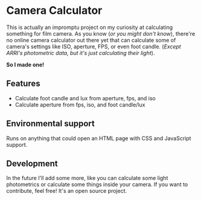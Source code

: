 # Camera Calculator

This is actually an impromptu project on my curiosity at calculating something for film camera. As you know (*or you might don't know*), there're no online camera calculator out there yet that can calculate some of camera's settings like ISO, aperture, FPS, or even foot candle. (*Except ARRI's photometric data, but it's just calculating their light*). 

**So I made one!**

## Features
 - Calculate foot candle and lux from aperture, fps, and iso 
 - Calculate aperture from fps, iso, and foot candle/lux

## Environmental support
Runs on anything that could open an HTML page with CSS and JavaScript support. 

## Development
In the future I'll add some more, like you can calculate some light photometrics or calculate some things inside your camera.
If you want to contribute, feel free! It's an open source project.

